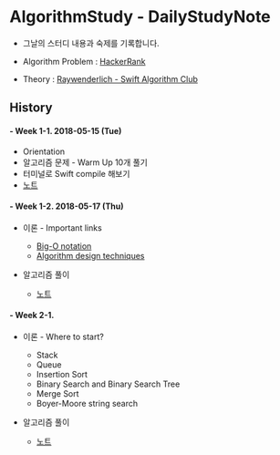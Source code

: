 # AlgorithmStudy - DailyStudyNote
- 그날의 스터디 내용과 숙제를 기록합니다.

- Algorithm Problem : [HackerRank](https://www.hackerrank.com/)
- Theory : [Raywenderlich - Swift Algorithm Club](https://github.com/raywenderlich/swift-algorithm-club)

## History

#### - Week 1-1. 2018-05-15 (Tue)
- Orientation
- 알고리즘 문제 - Warm Up 10개 풀기
- 터미널로 Swift compile 해보기
- [노트](https://github.com/sungeunDev/AlgorithmStudy/blob/master/0.DailyStudyNote/180515.md)
    
#### - Week 1-2. 2018-05-17 (Thu)
- 이론 - Important links
    - [Big-O notation]()
    - [Algorithm design techniques]()

- 알고리즘 풀이
    - [노트](https://github.com/sungeunDev/AlgorithmStudy/blob/master/0.DailyStudyNote/180517.md)



#### - Week 2-1. 
- 이론 - Where to start?
    - Stack
    - Queue
    - Insertion Sort
    - Binary Search and Binary Search Tree
    - Merge Sort
    - Boyer-Moore string search

- 알고리즘 풀이
    + [노트]()


